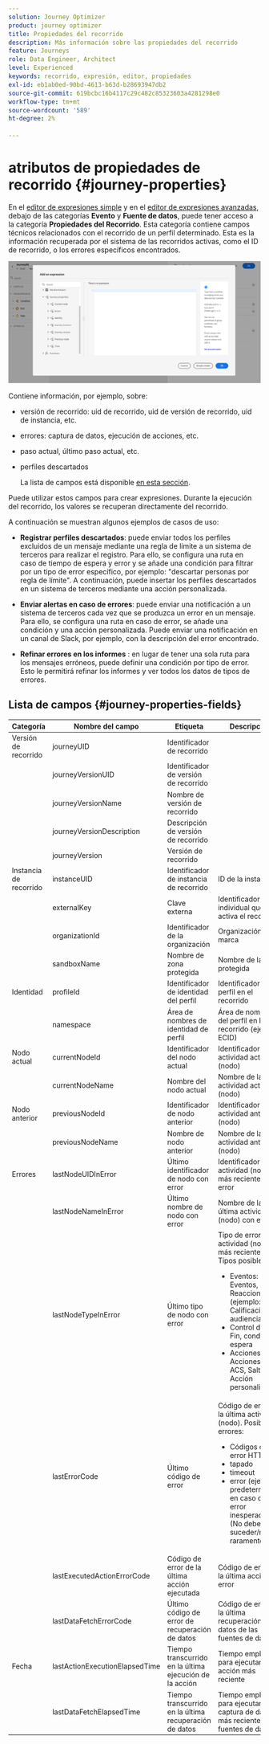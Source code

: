 ```yaml
---
solution: Journey Optimizer
product: journey optimizer
title: Propiedades del recorrido
description: Más información sobre las propiedades del recorrido
feature: Journeys
role: Data Engineer, Architect
level: Experienced
keywords: recorrido, expresión, editor, propiedades
exl-id: eb1ab0ed-90bd-4613-b63d-b28693947db2
source-git-commit: 619bcbc16b4117c29c482c85323603a4281298e0
workflow-type: tm+mt
source-wordcount: '589'
ht-degree: 2%

---
```


# atributos de propiedades de recorrido {#journey-properties}

En el [editor de expresiones simple](../condition-activity.md#about_condition) y en el [editor de expresiones avanzadas](../expression/expressionadvanced.md), debajo de las categorías **Evento** y **Fuente de datos**, puede tener acceso a la categoría **Propiedades del Recorrido**. Esta categoría contiene campos técnicos relacionados con el recorrido de un perfil determinado. Esta es la información recuperada por el sistema de las recorridos activas, como el ID de recorrido, o los errores específicos encontrados.

![](../assets/journey-properties.png)

Contiene información, por ejemplo, sobre:

* versión de recorrido: uid de recorrido, uid de versión de recorrido, uid de instancia, etc.
* errores: captura de datos, ejecución de acciones, etc.
* paso actual, último paso actual, etc.
* perfiles descartados

  La lista de campos está disponible [en esta sección](#journey-properties-fields).

Puede utilizar estos campos para crear expresiones. Durante la ejecución del recorrido, los valores se recuperan directamente del recorrido.

A continuación se muestran algunos ejemplos de casos de uso:

* **Registrar perfiles descartados**: puede enviar todos los perfiles excluidos de un mensaje mediante una regla de límite a un sistema de terceros para realizar el registro. Para ello, se configura una ruta en caso de tiempo de espera y error y se añade una condición para filtrar por un tipo de error específico, por ejemplo: &quot;descartar personas por regla de límite&quot;. A continuación, puede insertar los perfiles descartados en un sistema de terceros mediante una acción personalizada.

* **Enviar alertas en caso de errores**: puede enviar una notificación a un sistema de terceros cada vez que se produzca un error en un mensaje. Para ello, se configura una ruta en caso de error, se añade una condición y una acción personalizada. Puede enviar una notificación en un canal de Slack, por ejemplo, con la descripción del error encontrado.

* **Refinar errores en los informes** : en lugar de tener una sola ruta para los mensajes erróneos, puede definir una condición por tipo de error. Esto le permitirá refinar los informes y ver todos los datos de tipos de errores.

## Lista de campos {#journey-properties-fields}

| Categoría | Nombre del campo | Etiqueta | Descripción |
|---|---|---|------------|
| Versión de recorrido | journeyUID | Identificador de recorrido | |
| | journeyVersionUID | Identificador de versión de recorrido | |
| | journeyVersionName | Nombre de versión de recorrido | |
| | journeyVersionDescription | Descripción de versión de recorrido | |
| | journeyVersion | Versión de recorrido | |
| Instancia de recorrido | instanceUID | Identificador de instancia de recorrido | ID de la instancia |
| | externalKey | Clave externa | Identificador individual que activa el recorrido |
| | organizationId | Identificador de la organización | Organización de la marca |
| | sandboxName | Nombre de zona protegida | Nombre de la zona protegida |
| Identidad | profileId | Identificador de identidad del perfil | Identificador del perfil en el recorrido |
| | namespace | Área de nombres de identidad de perfil | Área de nombres del perfil en la recorrido (ejemplo: ECID) |
| Nodo actual | currentNodeId | Identificador del nodo actual | Identificador de la actividad actual (nodo) |
| | currentNodeName | Nombre del nodo actual | Nombre de la actividad actual (nodo) |
| Nodo anterior | previousNodeId | Identificador de nodo anterior | Identificador de la actividad anterior (nodo) |
| | previousNodeName | Nombre de nodo anterior | Nombre de la actividad anterior (nodo) |
| Errores | lastNodeUIDInError | Último identificador de nodo con error | Identificador de la actividad (nodo) más reciente con error |
| | lastNodeNameInError | Último nombre de nodo con error | Nombre de la última actividad (nodo) con error |
| | lastNodeTypeInError | Último tipo de nodo con error | Tipo de error de la actividad (nodo) más reciente. Tipos posibles:<ul><li>Eventos: Eventos, Reacciones, SQ (ejemplo: Calificación de audiencias)</li><li>Control de flujo: Fin, condición, espera</li><li>Acciones: Acciones de ACS, Salto, Acción personalizada</li></ul> |
| | lastErrorCode | Último código de error | Código de error de la última actividad (nodo). Posibles errores: <ul><li>Códigos de error HTTP</li><li>tapado</li><li>timeout</li><li>error (ejemplo: predeterminado en caso de error inesperado. (No debería suceder/muy raramente)</li></ul> |
| | lastExecutedActionErrorCode | Código de error de la última acción ejecutada | Código de error de la última acción por error |
| | lastDataFetchErrorCode | Último código de error de recuperación de datos | Código de error de la última recuperación de datos de las fuentes de datos |
| Fecha | lastActionExecutionElapsedTime | Tiempo transcurrido en la última ejecución de la acción | Tiempo empleado para ejecutar la acción más reciente |
| | lastDataFetchElapsedTime | Tiempo transcurrido en la última recuperación de datos | Tiempo empleado para ejecutar la captura de datos más reciente de las fuentes de datos |
